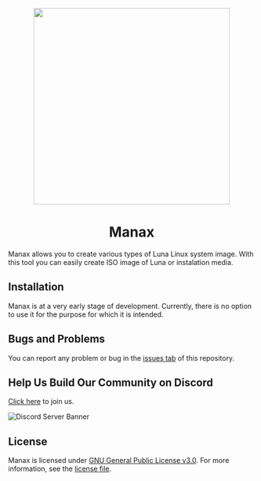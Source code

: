 <div align="center">
    <img height=400px src="./Readme File Assets/Manax Logo Banner With Rounded Corners and Shadow - 2670x1550.png">
    <h1>Manax</h1>
</div>

Manax allows you to create various types of Luna Linux system image. With this tool you can easily create ISO image of Luna or instalation media.

## Installation
Manax is at a very early stage of development. Currently, there is no option to use it for the purpose for which it is intended.

## Bugs and Problems
You can report any problem or bug in the [issues tab](./issues) of this repository.

## Help Us Build Our Community on Discord
[Click here](https://discord.gg/CVCQPakcfg) to join us.

![Discord Server Banner](https://discordapp.com/api/guilds/956600349286887434/widget.png?style=banner2)

## License
Manax is licensed under [GNU General Public License v3.0](https://www.gnu.org/licenses/gpl-3.0.en.html). For more information, see the [license file](./LICENSE.txt).